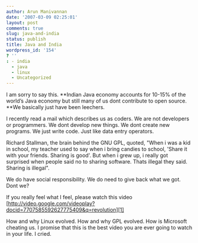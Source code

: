 ```yaml
---
author: Arun Manivannan
date: '2007-03-09 02:25:01'
layout: post
comments: true
slug: java-and-india
status: publish
title: Java and India
wordpress_id: '154'
? ''
: - india
  - java
  - linux
  - Uncategorized
---
```


I am sorry to say this. **Indian Java economy accounts for 10-15% of the
world’s Java economy but still many of us dont contribute to open source. **We
basically just have been leechers.

I recently read a mail which describes us as coders. We are not developers or
programmers. We dont develop new things. We dont create new programs. We just
write code. Just like data entry operators.

Richard Stallman, the brain behind the GNU GPL, quoted, "When i was a kid in
school, my teacher used to say when i bring candies to school, 'Share it with
your friends. Sharing is good'. But when i grew up, i really got surprised
when people said no to sharing software. Thats illegal they said. Sharing is
illegal".

We do have social responsibility. We do need to give back what we got. Dont
we?

If you really feel what I feel, please watch this video
[http://video.google.com/videoplay?docid=7707585592627775409&q=revolution][1]

How and why Linux evolved. How and why GPL evolved. How is Microsoft cheating
us. I promise that this is the best video you are ever going to watch in your
life. I cried.

   [1]:
http://video.google.com/videoplay?docid=7707585592627775409&q=revolution

